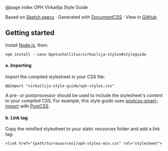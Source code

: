 @page index OPH Virkailija Style Guide

Based on [Sketch specs](https://opetushallitus.github.io/virkailija-styles/) 
&middot; Generated with [DocumentCSS](http://documentcss.com/)
&middot; View in [GitHub](https://github.com/Opetushallitus/virkailija-styles/tree/styleguide)

## Getting started

Install [Node.js](nodejs.org), then: 

```
npm install --save Opetushallitus/virkailija-styles#styleguide
```

#### a. Importing

Import the compiled stylesheet in your CSS file: 
 
```
@@import "virkailija-style-guide/oph-styles.css"
```

A pre- or postprocessor should be used to include the stylesheet's content to your compiled CSS.
For example, this style guide uses 
[postcss-smart-import](https://www.npmjs.com/package/postcss-smart-import) 
with [PostCSS](http://postcss.org).

#### b. Link tag

Copy the minified stylesheet to your static resources folder and 
add a link tag:

```
<link href="{path/to/resources}/oph-styles-min.css" rel="stylesheet">
```
